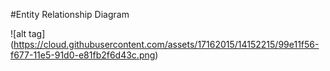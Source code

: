 #Entity Relationship Diagram

![alt tag] (https://cloud.githubusercontent.com/assets/17162015/14152215/99e11f56-f677-11e5-91d0-e81fb2f6d43c.png)
